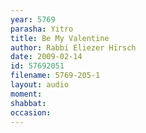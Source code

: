 ```yaml
---
year: 5769
parasha: Yitro
title: Be My Valentine
author: Rabbi Eliezer Hirsch
date: 2009-02-14
id: 57692051
filename: 5769-205-1
layout: audio
moment: 
shabbat: 
occasion: 
---
```

